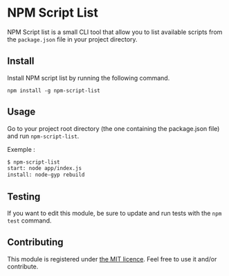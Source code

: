 # NPM Script List

NPM Script list is a small CLI tool that allow you to list available scripts from the `package.json` file in your project directory.

## Install 

Install NPM script list by running the following command.

```
npm install -g npm-script-list
```

## Usage 

Go to your project root directory (the one containing the package.json file) and run `npm-script-list`. 

Exemple :

```sh
$ npm-script-list
start: node app/index.js
install: node-gyp rebuild
```

## Testing

If you want to edit this module, be sure to update and run tests with the `npm test` command.

## Contributing

This module is registered under [the MIT licence](LICENSE.md). Feel free to use it and/or contribute.